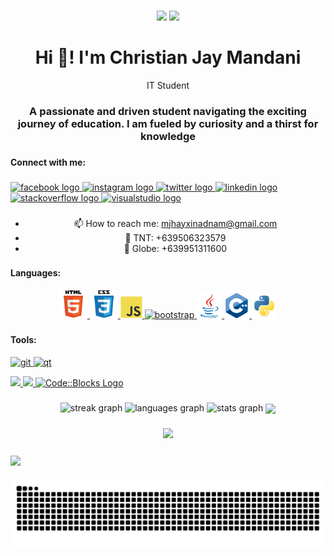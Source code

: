 <!--
**cjaayy/cjaayy** is a ✨ _special_ ✨ repository because its `README.md` (this file) appears on your GitHub profile.

- 🔭 I’m currently working on ...
- 🌱 I’m currently learning ...
- 👯 I’m looking to collaborate on ...
- 🤔 I’m looking for help with ...
- 💬 Ask me about ...
- 😄 Pronouns: ...
- ⚡ Fun fact: ... 
-->

###
<div align="center">
<img src="https://github.com/cjaayy/cjaayy/assets/142402011/11eeda48-8d8c-407a-a78a-39413b982a35"/>


<img src="https://user-images.githubusercontent.com/73097560/115834477-dbab4500-a447-11eb-908a-139a6edaec5c.gif"/>
<h1 align="center">Hi 👋! I'm Christian Jay Mandani</h1>
<p align="center">IT Student</p>
<h3 align="center">A passionate and driven student navigating the exciting journey of education. I am fueled by curiosity and a thirst for knowledge</h3>

###

<h4 align="left">Connect with me:</h4>

###

<div align="left">
  <a href="https://web.facebook.com/christianjay.mandani.3?_rdc=1&_rdr" target="_blank">
    <img src="https://raw.githubusercontent.com/maurodesouza/profile-readme-generator/master/src/assets/icons/social/facebook/default.svg" width="47" height="35" alt="facebook logo"  />
  </a>
  <a href="https://www.instagram.com/cjaaayy__" target="_blank">
    <img src="https://raw.githubusercontent.com/maurodesouza/profile-readme-generator/master/src/assets/icons/social/instagram/default.svg" width="47" height="35" alt="instagram logo"  />
  </a>
  <a href="https://twitter.com/cjaym__" target="_blank">
    <img src="https://raw.githubusercontent.com/maurodesouza/profile-readme-generator/master/src/assets/icons/social/twitter/default.svg" width="47" height="35" alt="twitter logo"  />
  </a>
  <a href="https://www.linkedin.com/in/cjaym/" target="_blank">
    <img src="https://raw.githubusercontent.com/maurodesouza/profile-readme-generator/master/src/assets/icons/social/linkedin/default.svg" width="47" height="35" alt="linkedin logo"  />
  </a>
  <a href="https://stackoverflow.com/users/22815563/christian-jay-mandani" target="_blank">
    <img src="https://raw.githubusercontent.com/maurodesouza/profile-readme-generator/master/src/assets/icons/social/stackoverflow/default.svg" width="47" height="35" alt="stackoverflow logo"  />
  </a>
  <a href="https://app.vsaex.visualstudio.com/me?mkt=en-US" target="_blank">
    <img src="https://raw.githubusercontent.com/maurodesouza/profile-readme-generator/master/src/assets/icons/social/visualstudio/default.svg" width="47" height="35" alt="visualstudio logo"  />
  </a>
</div>

###

- 📫 How to reach me: mjhayxinadnam@gmail.com
- 💾 TNT: +639506323579
- 💾 Globe: +639951311600

###

<h4 align="left">Languages:</h4>
  <a href="https://www.w3schools.com/html/" target="_blank" rel="noreferrer"> <img src="https://raw.githubusercontent.com/devicons/devicon/master/icons/html5/html5-original-wordmark.svg" 
     alt="html5" width="45" height="45"/> </a>
  <a href="https://www.w3schools.com/css/" target="_blank" rel="noreferrer"> <img src="https://raw.githubusercontent.com/devicons/devicon/master/icons/css3/css3-original-wordmark.svg" 
     alt="css3" width="45" height="45"/> </a>
  <a href="https://www.w3schools.com/js/" target="_blank" rel="noreferrer"> <img 
     src="https://raw.githubusercontent.com/devicons/devicon/master/icons/javascript/javascript-original.svg" alt="javascript" width="35" height="35"/> </a>
  <a align="left"> <a href="https://getbootstrap.com" target="_blank" rel="noreferrer"> <img src="https://github.com/cjaayy/cjaayy/assets/142402011/536874af-0771-40f5-9416-5e4f8c157403" 
     alt="bootstrap" width="40" height="40"/a> </a>
  <a href="https://www.java.com" target="_blank" rel="noreferrer"> <img src="https://raw.githubusercontent.com/devicons/devicon/master/icons/java/java-original.svg" alt="java" width="40" 
     height="40"/a> </a>
  <a href="https://www.w3schools.com/cpp/" target="_blank" rel="noreferrer"> <img src="https://raw.githubusercontent.com/devicons/devicon/master/icons/cplusplus/cplusplus-original.svg" alt="cplusplus" 
     width="40" height="40"/> </a>
  <a href="https://www.python.org" target="_blank" rel="noreferrer"> <img src="https://raw.githubusercontent.com/devicons/devicon/master/icons/python/python-original.svg" alt="python" width="40" height="40"/>
     </a>
  </div>

   ### 
  
  <h4 align="left">Tools:</h4>
  <a href="https://git-scm.com/" target="_blank" rel="noreferrer"> <img src="https://www.vectorlogo.zone/logos/git-scm/git-scm-icon.svg" alt="git" width="40" height="40"/> </a> 
  <a href="https://www.qt.io/" target="_blank" rel="noreferrer"> <img src="https://upload.wikimedia.org/wikipedia/commons/0/0b/Qt_logo_2016.svg" alt="qt" width="40" height="40"/> </a> </p>
  <a href="https://code.visualstudio.com/" target="_blank"> <img src="https://github.com/cjaayy/cjaayy/assets/142402011/5d7735e1-2398-4024-8b00-01b213f00c67" style="width:45px; height: auto;">
  <a href="https://visualstudio.microsoft.com/vs/" target="_blank"> <img src="https://github.com/cjaayy/cjaayy/assets/142402011/607c6c99-8d10-4b49-9683-9f8a330517ac" style="width:45px; height: auto;">
  <a href="https://www.codeblocks.org/" target="_blank"> <img src="https://github.com/cjaayy/cjaayy/assets/142402011/06a48f51-4ea5-4739-872f-5a861caba27b" alt="Code::Blocks Logo" style="width:45px; height: auto;">
</a>
 </div>

  ###

<div align="center">
  <img src="https://streak-stats.demolab.com?user=cjaayy&locale=en&mode=daily&theme=dracula&hide_border=false&border_radius=5" height="200" alt="streak graph"  />
  <img src="https://github-readme-stats.vercel.app/api/top-langs?username=cjaayy&locale=en&hide_title=false&layout=compact&card_width=320&langs_count=100&theme=dracula&hide_border=false" height="200" alt="languages graph"  />
  
  <img src="https://github-readme-stats.vercel.app/api?username=cjaayy&hide_title=false&hide_rank=false&show_icons=true&include_all_commits=true&count_private=true&disable_animations=false&theme=dracula&locale=en&hide_border=false" height="200" alt="stats graph"  />

<img align="center" src="http://github-profile-summary-cards.vercel.app/api/cards/profile-details?username=cjaayy&theme=2077" height="180em" />
</div>

###

<div align="center">
<img src="https://quotes-github-readme.vercel.app/api?type=horizontal&theme=radical"/>
</div>

###

<img align="center" src="https://github-readme-activity-graph.vercel.app/graph?username=cjaayy&theme=default"/>

###

<img src="https://raw.githubusercontent.com/cjaayy/cjaayy/output/snake.svg" alt="Snake animation" />

###
